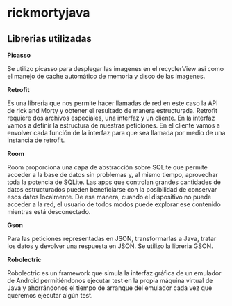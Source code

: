 # rickmortyjava

## Librerias utilizadas

**Picasso**

Se utilizo picasso para desplegar las imagenes en el recyclerView asi como el manejo de cache automático de memoria y disco de las imagenes.

**Retrofit**

Es una libreria que nos permite hacer llamadas de red en este caso la API de rick and Morty y obtener el resultado de manera estructurada. Retrofit requiere dos archivos especiales, una interfaz y un cliente. En la interfaz vamos a definir la estructura de nuestras peticiones. En el cliente vamos a envolver cada función de la interfaz para que sea llamada por medio de una instancia de retrofit.

**Room**

Room proporciona una capa de abstracción sobre SQLite que permite acceder a la base de datos sin problemas y, al mismo tiempo, aprovechar toda la potencia de SQLite.
Las apps que controlan grandes cantidades de datos estructurados pueden beneficiarse con la posibilidad de conservar esos datos localmente. De esa manera, cuando el dispositivo no puede acceder a la red, el usuario de todos modos puede explorar ese contenido mientras está desconectado. 

**Gson**

Para las  peticiones representadas en JSON, transformarlas a Java, tratar los datos y devolver una respuesta en JSON. Se utilizo la libreria GSON.

**Robolectric**

Robolectric es un framework que simula la interfaz gráfica de un emulador de Android permitiéndonos ejecutar test en la propia máquina virtual de Java y ahorrándonos el tiempo de arranque del emulador cada vez que queremos ejecutar algún test.

